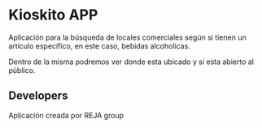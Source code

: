 # Kioskito APP

Aplicación para la búsqueda de locales comerciales según si tienen un artículo específico, en este caso, bebidas alcoholicas.

Dentro de la misma podremos ver donde esta ubicado y si esta abierto al público.

## Developers

Aplicación creada por REJA group
